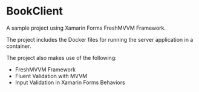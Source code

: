 # BookClient

A sample project using Xamarin Forms FreshMVVM Framework.

The project includes the Docker files for running the server application in a container.

The project also makes use of the following:

- FreshMVVM Framework
- Fluent Validation with MVVM
- Input Validation in Xamarin Forms Behaviors
